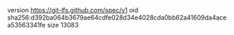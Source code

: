 version https://git-lfs.github.com/spec/v1
oid sha256:d392ba064b3679ae64cdfe028d34e4028cda0bb62a41609da4acea53563341fe
size 13083
